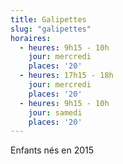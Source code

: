 ```yaml
---
title: Galipettes
slug: "galipettes"
horaires:
  - heures: 9h15 - 10h
    jour: mercredi
    places: '20'
  - heures: 17h15 - 18h
    jour: mercredi
    places: '20'
  - heures: 9h15 - 10h
    jour: samedi
    places: '20'
---
```

Enfants nés en 2015
